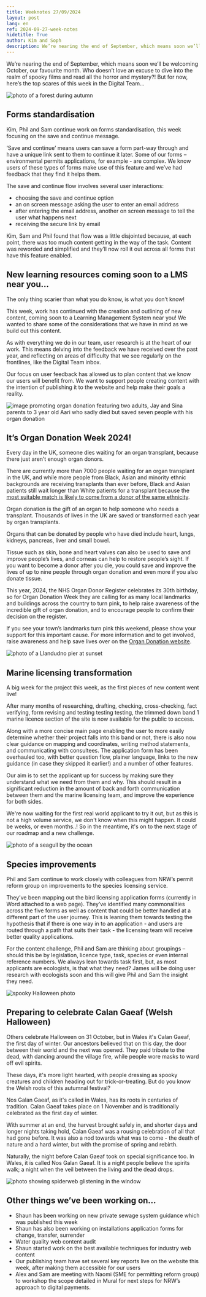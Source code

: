```yaml
---
title: Weeknotes 27/09/2024
layout: post
lang: en
ref: 2024-09-27-week-notes
hidetitle: True
author: Kim and Soph
description: We’re nearing the end of September, which means soon we’ll be welcoming October, our favourite month.
---
```


We’re nearing the end of September, which means soon we’ll be welcoming October, our favourite month. Who doesn’t love an excuse to dive into the realm of spooky films and read all the horror and mystery?! But for now, here’s the top scares of this week in the Digital Team…

![photo of a forest during autumn](https://github.com/nrw-digital/week-notes/blob/1215c72e24adb5ab85d8347246adb9df3e550b62/images/forest-4705762_1280.jpg?raw=true)

## Forms standardisation

Kim, Phil and Sam continue work on forms standardisation, this week focusing on the save and continue message. 

‘Save and continue’ means users can save a form part-way through and have a unique link sent to them to continue it later. Some of our forms – environmental permits applications, for example - are complex. We know users of these types of forms make use of this feature and we’ve had feedback that they find it helps them.

The save and continue flow involves several user interactions: 
+ choosing the save and continue option
+ an on screen message asking the user to enter an email address
+ after entering the email address, another on screen message to tell the user what happens next
+ receiving the secure link by email

Kim, Sam and Phil found that flow was a little disjointed because, at each point, there was too much content getting in the way of the task. Content was reworded and simplified and they’ll now roll it out across all forms that have this feature enabled.

## New learning resources coming soon to a LMS near you…

The only thing scarier than what you do know, is what you don’t know!

This week, work has continued with the creation and outlining of new content, coming soon to a Learning Management System near you! 
We wanted to share some of the considerations that we have in mind as we build out this content. 

As with everything we do in our team, user research is at the heart of our work. This means delving into the feedback we have received over the past year, and reflecting on areas of difficulty that we see regularly on the frontlines, like the Digital Team inbox. 

Our focus on user feedback has allowed us to plan content that we know our users will benefit from. We want to support people creating content with the intention of publishing it to the website and help make their goals a reality.

![image promoting organ donation featuring two adults, Jay and Sina parents to 3 year old Aari who sadly died but saved seven people with his organ donation](https://github.com/nrw-digital/week-notes/blob/1215c72e24adb5ab85d8347246adb9df3e550b62/images/organ%20donation%20week%202024.jpg?raw=true)

## It’s Organ Donation Week 2024!

Every day in the UK, someone dies waiting for an organ transplant, because there just aren’t enough organ donors.

There are currently more than 7000 people waiting for an organ transplant in the UK, and while more people from Black, Asian and minority ethnic backgrounds are receiving transplants than ever before, Black and Asian patients still wait longer than White patients for a transplant because the [most suitable match is likely to come from a donor of the same ethnicity](https://www.organdonation.nhs.uk/helping-you-to-decide/organ-donation-and-ethnicity/).

Organ donation is the gift of an organ to help someone who needs a transplant. Thousands of lives in the UK are saved or transformed each year by organ transplants.

Organs that can be donated by people who have died include heart, lungs, kidneys, pancreas, liver and small bowel.

Tissue such as skin, bone and heart valves can also be used to save and improve people’s lives, and corneas can help to restore people’s sight.
If you want to become a donor after you die, you could save and improve the lives of up to nine people through organ donation and even more if you also donate tissue.

This year, 2024, the NHS Organ Donor Register celebrates its 30th birthday, so for Organ Donation Week they are calling for as many local landmarks and buildings across the country to turn pink, to help raise awareness of the incredible gift of organ donation, and to encourage people to confirm their decision on the register. 

If you see your town’s landmarks turn pink this weekend, please show your support for this important cause. For more information and to get involved, raise awareness and help save lives over on the [Organ Donation website](https://www.organdonation.nhs.uk/).

![photo of a Llandudno pier at sunset](https://github.com/nrw-digital/week-notes/blob/1215c72e24adb5ab85d8347246adb9df3e550b62/images/Llandudno%20Pier%20-%20Visit%20Conwy.png?raw=true)

## Marine licensing transformation

A big week for the project this week, as the first pieces of new content went live!

After many months of researching, drafting, checking, cross-checking, fact verifying, form revising and testing testing testing, the trimmed down band 1 marine licence section of the site is now available for the public to access.

Along with a more concise main page enabling the user to more easily determine whether their project falls into this band or not, there is also now clear guidance on mapping and coordinates, writing method statements, and communicating with consultees. The application form has been overhauled too, with better question flow, plainer language, links to the new guidance (in case they skipped it earlier!) and a number of other features.

Our aim is to set the applicant up for success by making sure they understand what we need from them and why. This should result in a significant reduction in the amount of back and forth communication between them and the marine licensing team, and improve the experience for both sides.

We're now waiting for the first real world applicant to try it out, but as this is not a high volume service, we don't know when this might happen. It could be weeks, or even months..! So in the meantime, it's on to the next stage of our roadmap and a new challenge.

![photo of a seagull by the ocean](https://github.com/nrw-digital/week-notes/blob/1215c72e24adb5ab85d8347246adb9df3e550b62/images/seagull-4226486_1280.jpg?raw=true)

## Species improvements

Phil and Sam continue to work closely with colleagues from NRW’s permit reform group on improvements to the species licensing service. 

They’ve been mapping out the bird licensing application forms (currently in Word attached to a web page). They’ve identified many commonalities across the five forms as well as content that could be better handled at a different part of the user journey. This is leaning them towards testing the hypothesis that if there is one way in to an application - and users are routed through a path that suits their task - the licensing team will receive better quality applications. 

For the content challenge, Phil and Sam are thinking about groupings – should this be by legislation, licence type, task, species or even internal reference numbers. We always lean towards task first, but, as most applicants are ecologists, is that what they need? James will be doing user research with ecologists soon and this will give Phil and Sam the insight they need.

![spooky Halloween photo](https://github.com/nrw-digital/week-notes/blob/1215c72e24adb5ab85d8347246adb9df3e550b62/images/fantasy-2847724_1280.jpg?raw=true)

## Preparing to celebrate Calan Gaeaf (Welsh Halloween)

Others celebrate Halloween on 31 October, but in Wales it's Calan Gaeaf, the first day of winter. Our ancestors believed that on this day, the door between their world and the next was opened. They paid tribute to the dead, with dancing around the village fire, while people wore masks to ward off evil spirits. 

These days, it's more light hearted, with people dressing as spooky creatures and children heading out for trick-or-treating. But do you know the Welsh roots of this autumnal festival? 

Nos Galan Gaeaf, as it's called in Wales, has its roots in centuries of tradition. Calan Gaeaf takes place on 1 November and is traditionally celebrated as the first day of winter. 

With summer at an end, the harvest brought safely in, and shorter days and longer nights taking hold, Calan Gaeaf was a rousing celebration of all that had gone before. It was also a nod towards what was to come - the death of nature and a hard winter, but with the promise of spring and rebirth.

Naturally, the night before Calan Gaeaf took on special significance too. In Wales, it is called Nos Galan Gaeaf. It is a night people believe the spirits walk; a night when the veil between the living and the dead drops.

![photo showing spiderweb glistening in the window](https://github.com/nrw-digital/week-notes/blob/1215c72e24adb5ab85d8347246adb9df3e550b62/images/spiderweb-6916188_1280.jpg?raw=true)

## Other things we’ve been working on…

+ Shaun has been working on new private sewage system guidance which was published this week
+ Shaun has also been working on installations application forms for change, transfer, surrender
+ Water quality web content audit
+ Shaun started work on the best available techniques for industry web content
+ Our publishing team have set several key reports live on the website this week, after making them accessible for our users
+ Alex and Sam are meeting with Naomi (SME for permitting reform group) to workshop the scope detailed in Mural for next steps for NRW’s approach to digital payments.
